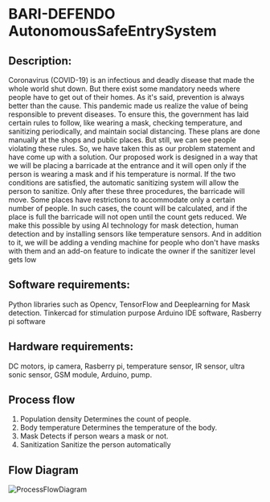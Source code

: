 # BARI-DEFENDO  AutonomousSafeEntrySystem
## Description: 
Coronavirus (COVID-19) is an infectious and deadly disease that made the whole world shut down. But there exist some mandatory needs where people have to get out of their homes. As it's said, prevention is always better than the cause. This pandemic made us realize the value of being responsible to prevent diseases. To ensure this, the government has laid certain rules to follow, like wearing a mask, checking temperature, and sanitizing periodically, and maintain social distancing. These plans are done manually at the shops and public places. But still, we can see people violating these rules. So, we have taken this as our problem statement and have come up with a solution. Our proposed work is designed in a way that we will be placing a barricade at the entrance and it will open only if the person is wearing a mask and if his temperature is normal. If the two conditions are satisfied, the automatic sanitizing system will allow the person to sanitize. Only after these three procedures, the barricade will move. Some places have restrictions to accommodate only a certain number of people. In such cases, the count will be calculated, and if the place is full the barricade will not open until the count gets reduced. We make this possible by using AI technology for mask detection, human detection and by installing sensors like temperature sensors. And in addition to it, we will be adding a vending machine for people who don't have masks with them and an add-on feature to indicate the owner if the sanitizer level gets low

## Software requirements:
Python libraries such as Opencv, TensorFlow and Deeplearning for Mask detection. Tinkercad for stimulation purpose
Arduino IDE software, Rasberry pi software
## Hardware requirements:
DC motors, ip camera, Rasberry pi, temperature sensor, IR sensor, ultra sonic sensor, GSM module, Arduino, pump.

## Process flow
1) Population density
Determines the count of people. 
2) Body temperature
Determines the temperature of the body.
3) Mask
Detects if person wears a mask or not.
4) Sanitization
Sanitize the person automatically

## Flow Diagram
![ProcessFlowDiagram](https://user-images.githubusercontent.com/83937388/119306596-06c3c700-bc88-11eb-8bd7-74bd4ee0ef45.jpeg)

